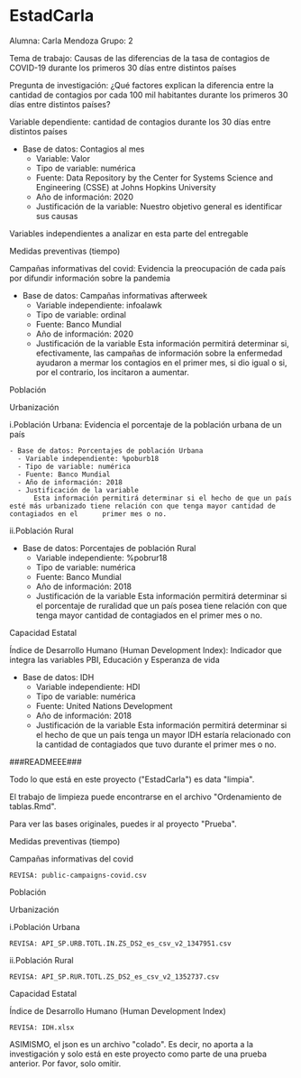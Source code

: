 # EstadCarla

Alumna: Carla Mendoza
Grupo: 2

Tema de trabajo:  Causas de las diferencias de la tasa de contagios de COVID-19 durante los primeros 30 días entre distintos países 

Pregunta de investigación: ¿Qué factores explican la diferencia entre la cantidad de contagios por cada 100 mil habitantes durante los primeros 30 días entre distintos países?

Variable dependiente: cantidad de contagios durante los 30 días entre distintos países
- Base de datos: Contagios al mes
     - Variable: Valor
     - Tipo de variable: numérica
     - Fuente: Data Repository by the Center for Systems Science and Engineering (CSSE) at Johns Hopkins University
     - Año de información: 2020
     - Justificación de la variable: Nuestro objetivo general es identificar sus causas



Variables independientes a analizar en esta parte del entregable

Medidas preventivas (tiempo)

Campañas informativas del covid: Evidencia la preocupación de cada país por difundir información sobre la pandemia
 
   - Base de datos: Campañas informativas afterweek
     - Variable independiente: infoalawk
     - Tipo de variable: ordinal
     - Fuente: Banco Mundial
     - Año de información: 2020
     - Justificación de la variable
          Esta información permitirá determinar si, efectivamente, las campañas de información sobre la enfermedad ayudaron a mermar los contagios en el primer mes, si dio igual o si, por el contrario, los incitaron a aumentar.
 
 
Población

Urbanización
 
  i.Población Urbana: Evidencia el porcentaje de la población urbana de un país
  
    - Base de datos: Porcentajes de población Urbana
      - Variable independiente: %poburb18
      - Tipo de variable: numérica
      - Fuente: Banco Mundial
      - Año de información: 2018
      - Justificación de la variable
          Esta información permitirá determinar si el hecho de que un país esté más urbanizado tiene relación con que tenga mayor cantidad de contagiados en el      primer mes o no.
 
  ii.Población Rural
  
  - Base de datos: Porcentajes de población Rural
      - Variable independiente: %pobrur18
      - Tipo de variable: numérica
      - Fuente: Banco Mundial
      - Año de información: 2018
      - Justificación de la variable
          Esta información permitirá determinar si el porcentaje de ruralidad que un país posea tiene relación con que tenga mayor cantidad de contagiados en el primer mes o no.
  
  
Capacidad Estatal

Índice de Desarrollo Humano (Human Development Index): Indicador que integra las variables PBI, Educación y Esperanza de vida
  
  - Base de datos: IDH
      - Variable independiente: HDI
      - Tipo de variable: numérica
      - Fuente: United Nations Development
      - Año de información: 2018
      - Justificación de la variable
          Esta información permitirá determinar si el hecho de que un país tenga un mayor IDH estaría relacionado con la cantidad de contagiados que tuvo durante el primer mes o no.


 
###READMEEE###

Todo lo que está en este proyecto ("EstadCarla") es data "limpia". 

El trabajo de limpieza puede encontrarse en el archivo "Ordenamiento de tablas.Rmd".

Para ver las bases originales, puedes ir al proyecto "Prueba".

Medidas preventivas (tiempo)

Campañas informativas del covid
 
    REVISA: public-campaigns-covid.csv
    
Población

Urbanización
 
  i.Población Urbana
  
    REVISA: API_SP.URB.TOTL.IN.ZS_DS2_es_csv_v2_1347951.csv
    
 ii.Población Rural
 
    REVISA: API_SP.RUR.TOTL.ZS_DS2_es_csv_v2_1352737.csv

Capacidad Estatal

Índice de Desarrollo Humano (Human Development Index)
 
    REVISA: IDH.xlsx
    
ASIMISMO, el json es un archivo "colado". Es decir, no aporta a la investigación y solo está en este proyecto como parte de una prueba anterior. Por favor, solo omitir.

